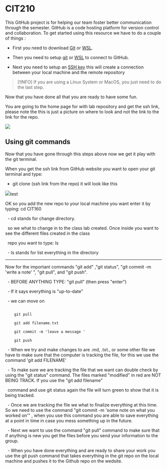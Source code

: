 # CIT210

This GitHub project is for helping our team foster better communication through the semester. GitHub is a code hosting platform for version control and collaboration. To get started using this resource we have to do a couple of things :

- First you need to download [Git](https://git-scm.com/downloads) or [WSL](https://learn.microsoft.com/en-us/windows/wsl/install).

- Then you need to setup [git](https://www.youtube.com/watch?v=7BOrUHFu44A) or [WSL](https://www.youtube.com/watch?v=7FKi-waQuMM) to connect to GitHub.

- Next you need to setup an [SSH key](https://docs.github.com/en/authentication/connecting-to-github-with-ssh/generating-a-new-ssh-key-and-adding-it-to-the-ssh-agent) this will create a connection between your local machine and the remote repository 

> [!INFO]
> If you are using a Linux System or MacOS, you just need to do the last step.

Now that you have done all that you are ready to have some fun.

You are going to the home page for with lab repository and get the ssh link, please note the this is just a picture on where to look and not the link to the link for the repo.

  

<img src="./Pictures/ssh.jpg">

  
  

## Using git commands

Now that you have gone through this steps above now we get it play with the git terminal.

When you get the ssh link from GitHub website you want to open your git terminal and type:

- git clone (ssh link from the repo) it will look like this

  
  

<img src="./Pictures/git-clone.png">test</img>

  
  

OK so you add the new repo to your local machine you want enter it by typing: cd CIT160

  - cd stands for change directory.

  so we what to change in to the class lab created. Once inside you want to see the different files created in the class

  repo you want to type: ls

  - ls stands for list everything in the directory

-------------------------------------------------------------------------------------------------------------------------------------------------------------------------------------------

Now for the important commands "git add" ,"git status", "git commit -m 'write a note' ", "git pull", and "git push".

  - BEFORE ANYTHING TYPE: "git pull" (then press "enter")

  - If it says everything is "up-to-date"

  - we can move on

```

    git pull

    git add filename.txt

    git commit -m 'leave a message '

    git push

```

  - When we try and make changes to are .md, .txt., or some other file we have to make sure that the computer is tracking the file, for this we use the command 'git add FILENAME'

  - To make sure we are tracking the file that we want can double check by using the "git status" command. The files marked "modified" in red are NOT BEING TRACK. If you use the "git add filename"

  command and use git status again the file will turn green to show that it is being tracked.

  - Once we are tracking the file we what to finalize everything at this time. So we need to use the command "git commit -m 'some note on what you worked on'" , when you use this command you are able to save everything at a point in time in case you mess something up in the future.

  - Next we want to use the command "git pull" command to make sure that if anything is new you get the files before you send your information to the group.

  - When you have done everything and are ready to share your work you use the git push command that takes everything in the git repo on the local machine and pushes it to the Github repo on the wedsite.
